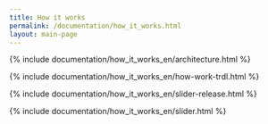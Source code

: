 ```yaml
---
title: How it works
permalink: /documentation/how_it_works.html
layout: main-page
---
```


{% include documentation/how_it_works_en/architecture.html %}

{% include documentation/how_it_works_en/how-work-trdl.html %}

{% include documentation/how_it_works_en/slider-release.html %}

{% include documentation/how_it_works_en/slider.html %}